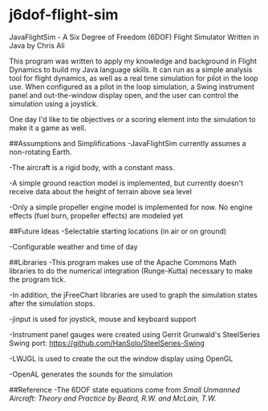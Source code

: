# j6dof-flight-sim 
JavaFlightSim - A Six Degree of Freedom (6DOF) Flight Simulator Written in Java by Chris Ali

This program was written to apply my knowledge and background in Flight Dynamics to build my Java language skills. It can run as a simple analysis tool for flight dynamics, as well as a real time simulation for pilot in the loop use. When configured as a pilot in the loop simulation, a Swing instrument panel and out-the-window display open, and the user can control the simulation using a joystick.

One day I'd like to tie objectives or a scoring element into the simulation to make it a game as well.

##Assumptions and Simplifications
-JavaFlightSim currently assumes a non-rotating Earth.
 
-The aircraft is a rigid body, with a constant mass.

-A simple ground reaction model is implemented, but currently doesn't receive data about the height of terrain above sea level  

-Only a simple propeller engine model is implemented for now. No engine effects (fuel burn, propeller effects) are modeled yet

##Future Ideas
-Selectable starting locations (in air or on ground)

-Configurable weather and time of day

##Libraries
-This program makes use of the Apache Commons Math libraries to do the numerical integration (Runge-Kutta) necessary to make the program tick.

-In addition, the jFreeChart libraries are used to graph the simulation states after the simulation stops.

-jinput is used for joystick, mouse and keyboard support

-Instrument panel gauges were created using Gerrit Grunwald's SteelSeries Swing port: 
https://github.com/HanSolo/SteelSeries-Swing 

-LWJGL is used to create the out the window display using OpenGL

-OpenAL generates the sounds for the simulation 

##Reference
-The 6DOF state equations come from *Small Unmanned Aircraft: Theory and Practice by Beard, R.W. and McLain, T.W.*